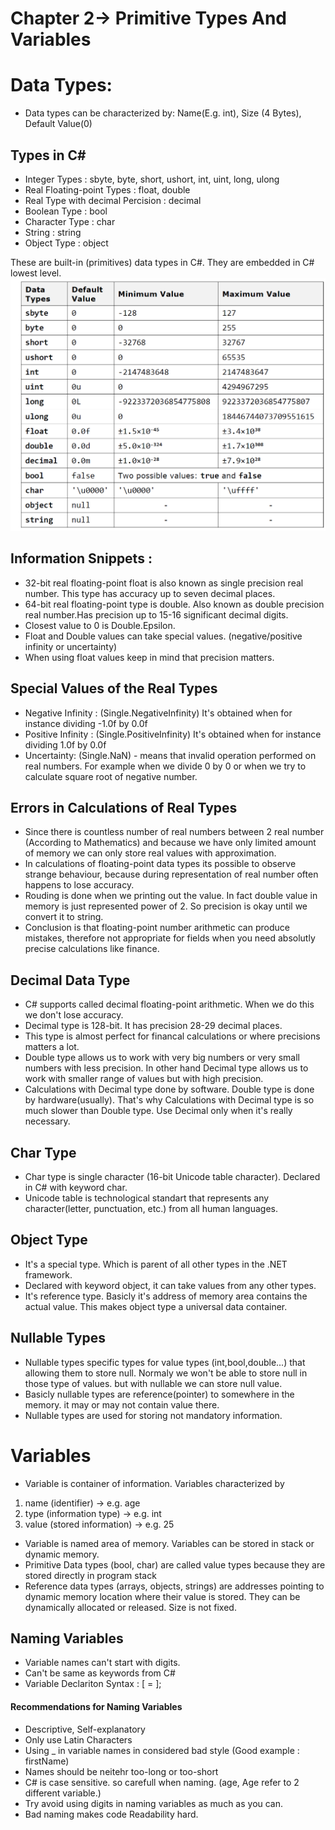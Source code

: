 # Chapter 2-> Primitive Types And Variables

# Data Types:
- Data types can be characterized by: Name(E.g. int), Size (4 Bytes), Default Value(0)

## Types in C#

- Integer Types : sbyte, byte, short, ushort, int, uint, long, ulong
- Real Floating-point Types : float, double
- Real Type with decimal Percision : decimal
- Boolean Type : bool
- Character Type : char
- String : string
- Object Type : object

These are built-in (primitives) data types in C#. They are embedded in C# lowest level.
![Primitive Data Types in C#](https://github.com/mrsahin101/Fundamentals_of_Programming_Csharp/blob/main/Chapter2_Primitive_Types_and_Variables/primitive_data_types_values.png)


## Information Snippets :
- 32-bit real floating-point float is also known as single precision real number. This type has accuracy up to seven decimal places.
- 64-bit real floating-point type is double. Also known as double precision real number.Has precision up to 15-16 significant decimal digits.
- Closest value to 0 is Double.Epsilon.
- Float and Double values can take special values. (negative/positive infinity or uncertainty)
- When using float values keep in mind that precision matters.


## Special Values of the Real Types
- Negative Infinity : (Single.NegativeInfinity) It's obtained when for instance dividing -1.0f by 0.0f
- Positive Infinity : (Single.PositiveInfinity) It's obtained when for instance dividing 1.0f by 0.0f
- Uncertainty: (Single.NaN) - means that invalid operation performed on real numbers. For example when we divide 0 by 0 or when we try to calculate square root of negative number.

## Errors in Calculations of Real Types
- Since there is countless number of real numbers between 2 real number (According to  Mathematics) and because we have only limited amount of memory we can only store real values with approximation.
- In calculations of floating-point data types its possible to observe strange behaviour, because during representation of real number often happens to lose accuracy.
- Rouding is done when we printing out the value. In fact double value in memory is just represented power of 2. So precision is okay until we convert it to string.
- Conclusion is that floating-point number arithmetic can produce mistakes, therefore not appropriate for fields when you need absolutly precise calculations like finance.

## Decimal Data Type 
- C# supports called decimal floating-point arithmetic. When we do this we don't lose accuracy. 
- Decimal type is 128-bit. It has precision 28-29 decimal places.
- This type is almost perfect for financal calculations or where precisions matters a lot.
- Double type allows us to work with very big numbers or very small numbers with less precision. In other hand Decimal type allows us to work with smaller range of values but with high precision.
- Calculations with Decimal type done by software. Double type is done by hardware(usually). That's why Calculations with Decimal type is so much slower than Double type. Use Decimal only when it's really necessary. 

## Char Type
- Char type is single character (16-bit Unicode table character). Declared in C# with keyword char.
- Unicode table is technological standart that represents any character(letter, punctuation, etc.) from all human languages.

## Object Type
- It's a special type. Which is parent of all other types in the .NET framework.
- Declared with keyword object, it can take values from any other types.
- It's reference type. Basicly it's address of memory area contains the actual value. This makes object type a universal data container.

## Nullable Types
- Nullable types specific types for value types (int,bool,double...) that allowing them to store null. Normaly we won't be able to store null in those type of values. but with nullable we can store null value.
- Basicly nullable types are reference(pointer) to somewhere in the memory. it may or may not contain value there.
- Nullable types are used for storing not mandatory information. 

# Variables
- Variable is container of information. Variables characterized by 
1. name (identifier) -> e.g. age
2. type (information type) -> e.g. int
3. value (stored information) -> e.g. 25
- Variable is named area of memory. Variables can be stored in stack or dynamic memory.
- Primitive Data types (bool, char) are called value types because they are stored directly in program stack
- Reference data types (arrays, objects, strings) are addresses pointing to dynamic memory location where their value is stored. They can be dynamically allocated or released. Size is not fixed.

## Naming Variables
- Variable names can't start with digits.
- Can't be same as keywords from C#
- Variable Declariton Syntax : <datatype> <identifier> [ = <initialization>];

#### Recommendations for Naming Variables
- Descriptive, Self-explanatory
- Only use Latin Characters
- Using _ in variable names in considered bad style (Good example : firstName)
- Names should be neitehr too-long or too-short
- C# is case sensitive. so carefull when naming. (age, Age refer to 2 different variable.)
- Try avoid using digits in naming variables as much as you can.
- Bad naming makes code Readability hard.

